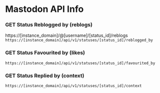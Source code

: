 # Mastodon API Info
### GET Status Reblogged by (reblogs)
https://[instance_domain]/@[username]/[status_id]/reblogs<br>
`https://[instance_domain]/api/v1/statuses/[status_id]/reblogged_by`
### GET Status Favourited by (likes)
`https://[instance_domain]/api/v1/statuses/[status_id]/favourited_by`
### GET Status Replied by (context)
`https://[instance_domain]/api/v1/statuses/[status_id]/context`

